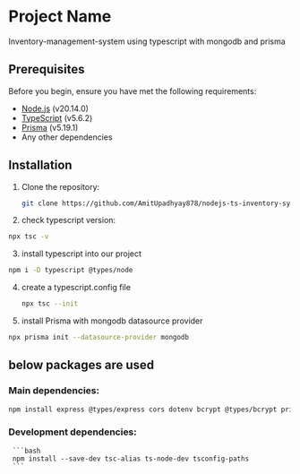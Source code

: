 # Project Name
Inventory-management-system using typescript with mongodb and prisma


## Prerequisites

Before you begin, ensure you have met the following requirements:

- [Node.js](https://nodejs.org/) (v20.14.0)
- [TypeScript](https://www.typescriptlang.org/) (v5.6.2)
- [Prisma](https://www.prisma.io/) (v5.19.1)
- Any other dependencies

## Installation

1. Clone the repository:

   ```bash
   git clone https://github.com/AmitUpadhyay878/nodejs-ts-inventory-sysntem-092024.git

   ```

 2. check typescript version:

  ```bash 
  npx tsc -v
  ```

 3. install typescript into our project
   ```bash
   npm i -D typescript @types/node   
   ```

 4. create a typescript.config file

    ```bash
    npx tsc --init   
    ```
 
 5. install Prisma with mongodb datasource provider

   ```bash
   npx prisma init --datasource-provider mongodb      
   ```

 ## below packages are used
  ### Main dependencies:

   ```bash
  npm install express @types/express cors dotenv bcrypt @types/bcrypt prisma @prisma/client
  ```

  ### Development dependencies:

     ```bash  
     npm install --save-dev tsc-alias ts-node-dev tsconfig-paths 
     ```